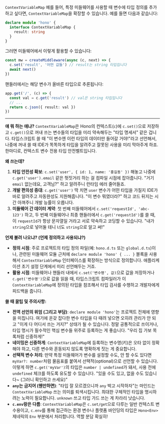 `ContextVariableMap`
예를 들어, 특정 미들웨어를 사용할 때 변수에 타입 정의를 추가하고 싶다면, `ContextVariableMap`을 확장할 수 있습니다. 예를 들면 다음과 같습니다:

```typescript
declare module 'hono' {
  interface ContextVariableMap {
    result: string
  }
}
```

그러면 미들웨어에서 이렇게 활용할 수 있습니다:

```typescript
const mw = createMiddleware(async (c, next) => {
  c.set('result', '어떤 값들') // result는 string 타입입니다
  await next()
})
```

핸들러에서는 해당 변수가 올바른 타입으로 추론됩니다:

```typescript
app.get('/', (c) => {
  const val = c.get('result') // val은 string 타입입니다
  // ...
  return c.json({ result: val })
})
```

---

**얘 뭐 하는 애냐?**
`ContextVariableMap`은 Hono의 컨텍스트(`c`)에 `c.set()`으로 저장하고 `c.get()`으로 꺼내 쓰는 변수들의 타입을 미리 약속해두는 "타입 명세서" 같은 겁니다. 타입스크립트 쓸 때 "이 변수엔 이런 타입의 데이터만 들어갈 거야!"라고 선언해서, 나중에 꺼내 쓸 때 IDE가 똑똑하게 타입을 알려주고 잘못된 사용을 미리 막아주게 하죠. 한마디로, 컨텍스트 변수 전용 타입 안전벨트입니다.

**왜 쓰는데?**
1.  **타입 안전성 확보**: `c.set('user', { id: 1, name: '홍길동' })` 해놓고 나중에 `c.get('user').email` 같은 헛짓거리 하는 걸 컴파일 시점에 잡아줍니다. "거기 `email` 없는데요, 고객님?" 하고 알려주니 런타임 에러 줄어들죠.
2.  **개발 편의성 증대**: `c.get('user')` 딱 치면 `user` 변수가 어떤 타입을 가질지 IDE가 바로 알려주고 자동완성도 지원해줍니다. "이 변수 뭐였더라?" 하고 코드 뒤지는 시간 아껴주니 개발 능률이 오릅니다.
3.  **미들웨어 간 데이터 계약**: 첫 번째 미들웨어에서 `c.set('requestId', 'abc-123')` 하고, 두 번째 미들웨어나 최종 핸들러에서 `c.get('requestId')`를 쓸 때, 이 `requestId`가 항상 문자열일 거라고 서로 약속하고 코딩할 수 있습니다. "내가 `string`으로 넣어둘 테니 너도 `string`으로 알고 써!"

**언제 불려 나오냐? (언제 정의하고 사용되냐?)**
*   **정의 시점**: 주로 프로젝트의 타입 정의 파일(예: `hono.d.ts` 또는 `global.d.ts`)이나, 관련된 미들웨어 모듈 근처에 `declare module 'hono' { ... }` 블록을 사용해서 `ContextVariableMap` 인터페이스를 확장하는 방식으로 정의합니다. 애플리케이션 초기 설정 단계에서 미리 선언해두는 거죠.
*   **활용 시점**: 미들웨어나 핸들러 내에서 `c.set('변수명', 값)`으로 값을 저장하거나 `c.get('변수명')`으로 값을 읽을 때, 타입스크립트 컴파일러가 이 `ContextVariableMap`에 정의된 타입을 참조해서 타입 검사를 수행하고 개발자에게 피드백을 줍니다.

**쓸 때 꿀팁 및 주의사항:**
*   **전역 선언의 위엄 (그리고 부담)**: `declare module 'hono'`는 프로젝트 전체에 영향을 미칩니다. 여기에 온갖 잡다한 변수 타입을 다 때려 넣으면 오히려 관리가 안 되고 "이게 다 어디서 쓰는 거지?" 상태가 될 수 있습니다. 정말 공통적으로 쓰이거나, 타입 명시가 필수적인 핵심 변수들 위주로 등록하는 게 좋습니다. "우리 집 가보 목록처럼 신중하게!"
*   **네이밍은 신중하게**: `ContextVariableMap`에 등록하는 변수명(키)은 오타 없이 정확해야 하고, 다른 변수와 혼동되지 않도록 명확하게 짓는 게 중요합니다.
*   **선택적 변수 처리**: 만약 특정 미들웨어가 변수를 설정할 수도, 안 할 수도 있다면 `myVar?: number`처럼 물음표를 붙여서 선택적(optional)으로 선언할 수 있습니다. 이렇게 하면 `c.get('myVar')`의 타입은 `number | undefined`가 돼서, 사용 전에 `undefined` 체크를 하도록 유도할 수 있습니다. "있을 수도 있고, 없을 수도 있습니다~ (그러니 확인하고 쓰세요)"
*   **`any`는 금지어 (웬만하면)**: "타입 잘 모르겠으니까 `any` 박고 시작하자"는 마인드는 `ContextVariableMap` 쓰는 의미를 퇴색시킵니다. 최대한 구체적인 타입을 명시하려는 노력이 필요합니다. `unknown` 쓰고 타입 가드 쓰는 게 차라리 낫습니다.
*   **`c.env`랑은 다름**: `ContextVariableMap`은 `c.set/get`으로 다루는 일반 컨텍스트 변수용이고, `c.env`를 통해 접근하는 환경 변수나 플랫폼 바인딩의 타입은 `Hono<Env>` 제네릭의 `Env` 부분에서 처리합니다. 역할 분담 확실히!